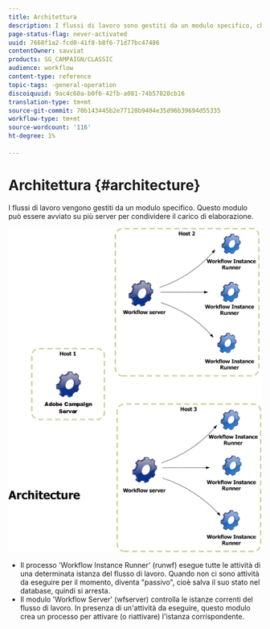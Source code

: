 ```yaml
---
title: Architettura
description: I flussi di lavoro sono gestiti da un modulo specifico, che può essere avviato su più server per condividere il carico di elaborazione.
page-status-flag: never-activated
uuid: 7668f1a2-fcd0-41f8-b8f6-71d77bc47486
contentOwner: sauviat
products: SG_CAMPAIGN/CLASSIC
audience: workflow
content-type: reference
topic-tags: -general-operation
discoiquuid: 9ac4c60a-b0f6-42fb-a081-74b57820cb16
translation-type: tm+mt
source-git-commit: 70b143445b2e77128b9404e35d96b39694d55335
workflow-type: tm+mt
source-wordcount: '116'
ht-degree: 1%

---
```



# Architettura {#architecture}

I flussi di lavoro vengono gestiti da un modulo specifico. Questo modulo può essere avviato su più server per condividere il carico di elaborazione.

![](assets/architecture.png)

* Il processo &#39;Workflow Instance Runner&#39; (runwf) esegue tutte le attività di una determinata istanza del flusso di lavoro. Quando non ci sono attività da eseguire per il momento, diventa &quot;passivo&quot;, cioè salva il suo stato nel database, quindi si arresta.
* Il modulo &#39;Workflow Server&#39; (wfserver) controlla le istanze correnti del flusso di lavoro. In presenza di un&#39;attività da eseguire, questo modulo crea un processo per attivare (o riattivare) l&#39;istanza corrispondente.

